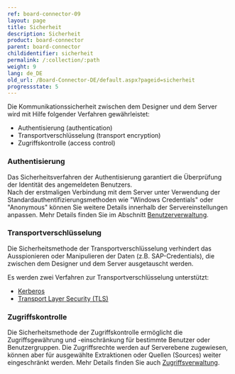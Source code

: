 ```yaml
---
ref: board-connector-09
layout: page
title: Sicherheit
description: Sicherheit
product: board-connector
parent: board-connector
childidentifier: sicherheit
permalink: /:collection/:path
weight: 9
lang: de_DE
old_url: /Board-Connector-DE/default.aspx?pageid=sicherheit
progressstate: 5
---
```


Die Kommunikationssicherheit zwischen dem Designer und dem Server wird mit Hilfe folgender Verfahren gewährleistet:
- Authentisierung (authentication) 
- Transportverschlüsselung (transport encryption)
- Zugriffskontrolle (access control)


### Authentisierung

Das Sicherheitsverfahren der Authentisierung garantiert die Überprüfung der Identität des angemeldeten Benutzers.  
Nach der erstmaligen Verbindung mit dem Server unter Verwendung der Standardauthentifizierungsmethoden wie "Windows Credentials" oder "Anonymous" können Sie 
weitere Details innerhalb der Servereinstellungen anpassen. Mehr Details finden Sie im Abschnitt [Benutzerverwaltung](./sicherheit/benutzerverwaltung).



### Transportverschlüsselung

Die Sicherheitsmethode der Transportverschlüsselung verhindert das Ausspionieren oder Manipulieren der Daten (z.B. SAP-Credentials), die zwischen dem Designer und dem Server ausgetauscht werden. 

Es werden zwei Verfahren zur Transportverschlüsselung unterstützt:
-	[Kerberos](https://msdn.microsoft.com/en-us/library/windows/desktop/aa374762(v=vs.85).aspx)
-	[Transport Layer Security (TLS)](https://docs.microsoft.com/en-us/windows/win32/secauthn/transport-layer-security-protocol)


### Zugriffskontrolle
Die Sicherheitsmethode der Zugriffskontrolle ermöglicht die Zugriffsgewährung und -einschränkung für bestimmte Benutzer oder Benutzergruppen. 
Die Zugriffsrechte werden auf Serverebene zugewiesen, können aber für ausgewählte Extraktionen oder Quellen (Sources) weiter eingeschränkt werden.
Mehr Details finden Sie auch [Zugriffsverwaltung](./sicherheit/zugriffsverwaltung).
